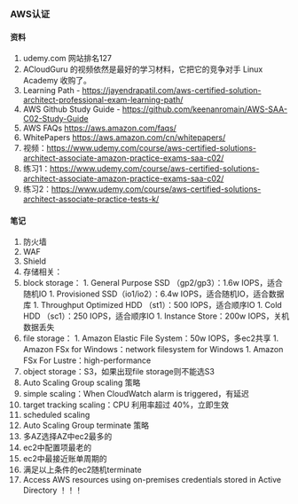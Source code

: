 ### AWS认证

#### 资料
1. udemy.com 网站排名127
1. ACloudGuru 的视频依然是最好的学习材料，它把它的竞争对手 Linux Academy 收购了。
1. Learning Path - https://jayendrapatil.com/aws-certified-solution-architect-professional-exam-learning-path/
1. AWS Github Study Guide - https://github.com/keenanromain/AWS-SAA-C02-Study-Guide
1. AWS FAQs https://aws.amazon.com/faqs/
1. WhitePapers https://aws.amazon.com/cn/whitepapers/
1. 视频：https://www.udemy.com/course/aws-certified-solutions-architect-associate-amazon-practice-exams-saa-c02/
1. 练习1：https://www.udemy.com/course/aws-certified-solutions-architect-associate-amazon-practice-exams-saa-c02/
1. 练习2：https://www.udemy.com/course/aws-certified-solutions-architect-associate-practice-tests-k/

#### 笔记
1. 防火墙
  1. WAF
  1. Shield
1. 存储相关：
  1. block storage：
    1. General Purpose SSD （gp2/gp3）：1.6w IOPS，适合随机IO
    1. Provisioned SSD（io1/io2）：6.4w IOPS，适合随机IO，适合数据库
    1. Throughput Optimized HDD （st1）：500 IOPS，适合顺序IO
    1. Cold HDD （sc1）：250 IOPS，适合顺序IO
    1. Instance Store：200w IOPS，关机数据丢失
  1. file storage：
    1. Amazon Elastic File System：50w IOPS，多ec2共享
    1. Amazon FSx for Windows：network filesystem for Windows
    1. Amazon FSx For Lustre：high-performance
  1. object storage：S3，如果出现file storage则不能选S3
1. Auto Scaling Group scaling 策略
  1. simple scaling：When CloudWatch alarm is triggered，有延迟
  1. target tracking scaling：CPU 利用率超过 40%，立即生效
  1. scheduled scaling
1. Auto Scaling Group terminate 策略
  1. 多AZ选择AZ中ec2最多的
  1. ec2中配置项最老的
  1. ec2中最接近账单周期的
  1. 满足以上条件的ec2随机terminate
1. Access AWS resources using on-premises credentials stored in Active Directory ！！！    
